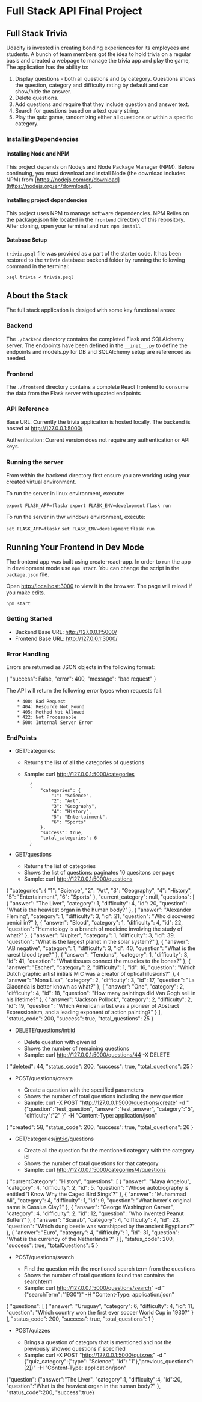 # Full Stack API Final Project

## Full Stack Trivia

Udacity is invested in creating bonding experiences for its employees and students. A bunch of team members got the idea to hold trivia on a regular basis and created a webpage to manage the trivia app and play the game, The application has the ability to:

1) Display questions - both all questions and by category. Questions shows the question, category and difficulty rating by default and can show/hide the answer. 
2) Delete questions.
3) Add questions and require that they include question and answer text.
4) Search for questions based on a text query string.
5) Play the quiz game, randomizing either all questions or within a specific category. 


### Installing Dependencies

#### Installing Node and NPM

This project depends on Nodejs and Node Package Manager (NPM). Before continuing, you must download and install Node (the download includes NPM) from [https://nodejs.com/en/download](https://nodejs.org/en/download/).

#### Installing project dependencies

This project uses NPM to manage software dependencies. NPM Relies on the package.json file located in the `frontend` directory of this repository. After cloning, open your terminal and run: `npm install`


#### Database Setup

`trivia.psql` file was provided as a part of the starter code. It has been restored to the `trivia` database backend folder by running the following command in the terminal:

`psql trivia < trivia.psql`

## About the Stack

The full stack application is desiged with some key functional areas:

### Backend

The `./backend` directory contains the completed Flask and SQLAlchemy server. The endpoints have been defined in the `__init__.py` to define the endpoints and models.py for DB and SQLAlchemy setup are referenced as needed. 

### Frontend

The `./frontend` directory contains a complete React frontend to consume the data from the Flask server with updated endpoints 

### API Reference

Base URL: Currently the trivia application is hosted locally. The backend is hosted at http://127.0.0.1:5000/

Authentication: Current version does not require any authentication or API keys.

### Running the server

From within the backend directory first ensure you are working using your created virtual environment.

To run the server in linux environment, execute:

`export FLASK_APP=flaskr`
`export FLASK_ENV=development`
`flask run`

To run the server in thw windows environment, execute:

`set FLASK_APP=flaskr`
`set FLASK_ENV=development`
`flask run`

## Running Your Frontend in Dev Mode

The frontend app was built using create-react-app. In order to run the app in development mode use ```npm start```. You can change the script in the ```package.json``` file. 

Open [http://localhost:3000](http://localhost:3000) to view it in the browser. The page will reload if you make edits.<br>


`npm start`

### Getting Started

* Backend Base URL: http://127.0.0.1:5000/
* Frontend Base URL: http://127.0.0.1:3000/

### Error Handling

Errors are returned as JSON objects in the following format:

{
    "success": False, 
    "error": 400,
    "message": "bad request"
}

The API will return the following error types when requests fail:

        * 400: Bad Request
        * 404: Resource Not Found
        * 405: Method Not Allowed
        * 422: Not Processable
        * 500: Internal Server Error

### EndPoints

* GET/categories:

    * Returns the list of all the categories of questions
    * Sample: curl http://127.0.0.1:5000/categories

            {
                "categories": {
                    "1": "Science",
                    "2": "Art",
                    "3": "Geography",
                    "4": "History",
                    "5": "Entertainment",
                    "6": "Sports"
                },
                "success": true,
                "total_categories": 6
            }


* GET/questions


    * Returns the list of categories 
    * Shows the list of questions: paginates 10 quesitons per page
    * Sample: curl http://127.0.0.1:5000/questions

{
    "categories": {
        "1": "Science",
        "2": "Art",
        "3": "Geography",
        "4": "History",
        "5": "Entertainment",
        "6": "Sports"
    },
    "current_category": null,
    "questions": [
        {
            "answer": "The Liver",
            "category": 1,
            "difficulty": 4,
            "id": 20,
            "question": "What is the heaviest organ in the human body?"
        },
        {
            "answer": "Alexander Fleming",
            "category": 1,
            "difficulty": 3,
            "id": 21,
            "question": "Who discovered penicillin?"
        },
        {
            "answer": "Blood",
            "category": 1,
            "difficulty": 4,
            "id": 22,
            "question": "Hematology is a branch of medicine involving the study of what?"
        },
        {
            "answer": "Jupiter",
            "category": 1,
            "difficulty": 3,
            "id": 39,
            "question": "What is the largest planet in the solar system?"
        },
        {
            "answer": "AB negative",
            "category": 1,
            "difficulty": 3,
            "id": 40,
            "question": "What is the rarest blood type?"
        },
        {
            "answer": "Tendons",
            "category": 1,
            "difficulty": 3,
            "id": 41,
            "question": "What tissues connect the muscles to the bones?"
        },
        {
            "answer": "Escher",
            "category": 2,
            "difficulty": 1,
            "id": 16,
            "question": "Which Dutch graphic artist initials M C was a creator of optical illusions?"
        },
        {
            "answer": "Mona Lisa",
            "category": 2,
            "difficulty": 3,
            "id": 17,
            "question": "La Giaconda is better known as what?"
        },
        {
            "answer": "One",
            "category": 2,
            "difficulty": 4,
            "id": 18,
            "question": "How many paintings did Van Gogh sell in his lifetime?"
        },
        {
            "answer": "Jackson Pollock",
            "category": 2,
            "difficulty": 2,
            "id": 19,
            "question": "Which American artist was a pioneer of Abstract Expressionism, and a leading exponent of action painting?"
        }
    ],
    "status_code": 200,
    "success": true,
    "total_questions": 25
}


* DELETE/questions/<int:id>


    * Delete question with given id 
    * Shows the number of remaining questions
    * Sample: curl http://127.0.0.1:5000/questions/44 -X DELETE

{
    "deleted": 44,
    "status_code": 200,
    "success": true,
    "total_questions": 25
}

* POST/questions/create

    * Create a question with the specified parameters
    * Shows the number of total questions including the new question
    * Sample: curl -X POST "http://127.0.0.1:5000/questions/create" -d "{\"question\":\"test_question\", \"answer\":\"test_answer\", \"category\":\"5\", \"difficulty\":\"2\" }" -H "Content-Type: application/json"

{
    "created": 58,
    "status_code": 200,
    "success": true,
    "total_questions": 26
}

* GET/categories/<int:id>/questions

    * Create all the question for the mentioned category with the category id
    * Shows the number of total questions for that category
    * Sample: curl http://127.0.0.1:5000/categories/4/questions

{
    "currentCategory": "History",
    "questions": [
        {
            "answer": "Maya Angelou",
            "category": 4,
            "difficulty": 2,
            "id": 5,
            "question": "Whose autobiography is entitled 'I Know Why the Caged Bird Sings'?"
        },
        {
            "answer": "Muhammad Ali",
            "category": 4,
            "difficulty": 1,
            "id": 9,
            "question": "What boxer's original name is Cassius Clay?"
        },
        {
            "answer": "George Washington Carver",
            "category": 4,
            "difficulty": 2,
            "id": 12,
            "question": "Who invented Peanut Butter?"
        },
        {
            "answer": "Scarab",
            "category": 4,
            "difficulty": 4,
            "id": 23,
            "question": "Which dung beetle was worshipped by the ancient Egyptians?"
        },
        {
            "answer": "Euro",
            "category": 4,
            "difficulty": 1,
            "id": 31,
            "question": "What is the currency of the Netherlands ?"
        }
    ],
    "status_code": 200,
    "success": true,
    "totalQuestions": 5
}

* POST/questions/search

    * Find the question with the mentioned search term from the questions
    * Shows the number of total questions found that contains the searchterm
    * Sample: curl http://127.0.0.1:5000/questions/search" -d "{\"searchTerm\":\"1930\"}" -H "Content-Type: application/json"

{
    "questions": [
        {
            "answer": "Uruguay",
            "category": 6,
            "difficulty": 4,
            "id": 11,
            "question": "Which country won the first ever soccer World Cup in 1930?"
        }
    ],
    "status_code": 200,
    "success": true,
    "total_questions": 1
}

* POST/quizzes

    * Brings a question of category that is mentioned and not the previously showed questions if  specified
    * Sample: curl -X POST "http://127.0.0.1:5000/quizzes" -d "{\"quiz_category\":{\"type\": \"Science\", \"id\": \"1\"},\"previous_questions\":[2]}" -H "Content-Type: application/json"


{"question":
            {"answer":"The Liver",
             "category":1,
             "difficulty":4,
             "id":20,
             "question":"What is the heaviest organ in the human body?"
             },
  "status_code":200,
  "success":true}
